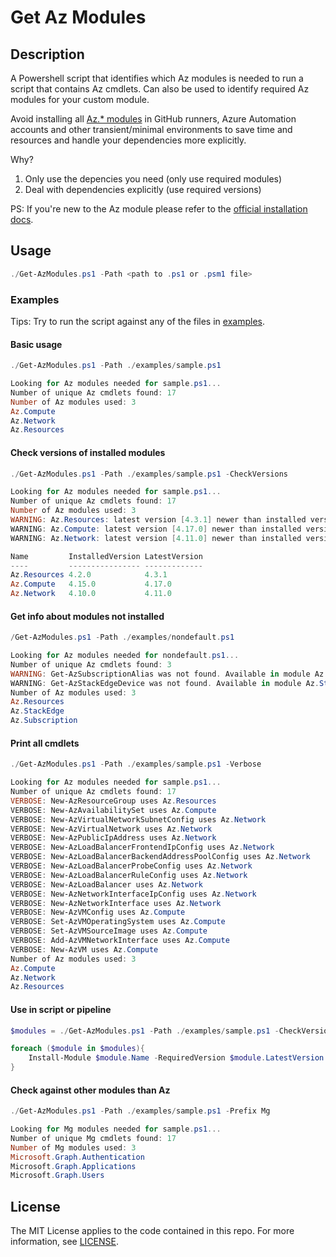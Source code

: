 # Get Az Modules

## Description

A Powershell script that identifies which Az modules is needed to run a script that contains Az cmdlets. Can also be used to identify required Az modules for your custom module.

Avoid installing all [Az.* modules](https://github.com/Azure/azure-powershell/) in GitHub runners, Azure Automation accounts and other transient/minimal environments to save time and resources and handle your dependencies more explicitly.

Why?

1. Only use the depencies you need (only use required modules)
2. Deal with dependencies explicitly (use required versions)

PS: If you're new to the Az module please refer to the [official installation docs](https://docs.microsoft.com/en-us/powershell/azure/install-az-ps).

## Usage


```powershell
./Get-AzModules.ps1 -Path <path to .ps1 or .psm1 file>
```

### Examples

Tips: Try to run the script against any of the files in [examples](./examples).

#### Basic usage

```powershell
./Get-AzModules.ps1 -Path ./examples/sample.ps1

Looking for Az modules needed for sample.ps1...
Number of unique Az cmdlets found: 17
Number of Az modules used: 3
Az.Compute
Az.Network
Az.Resources
```

#### Check versions of installed modules
```powershell
./Get-AzModules.ps1 -Path ./examples/sample.ps1 -CheckVersions

Looking for Az modules needed for sample.ps1...
Number of unique Az cmdlets found: 17
Number of Az modules used: 3
WARNING: Az.Resources: latest version [4.3.1] newer than installed version [4.2.0]
WARNING: Az.Compute: latest version [4.17.0] newer than installed version [4.15.0]
WARNING: Az.Network: latest version [4.11.0] newer than installed version [4.10.0]

Name         InstalledVersion LatestVersion
----         ---------------- -------------
Az.Resources 4.2.0            4.3.1
Az.Compute   4.15.0           4.17.0
Az.Network   4.10.0           4.11.0
```

#### Get info about modules not installed

```powershell
/Get-AzModules.ps1 -Path ./examples/nondefault.ps1

Looking for Az modules needed for nondefault.ps1...
Number of unique Az cmdlets found: 3
WARNING: Get-AzSubscriptionAlias was not found. Available in module Az.Subscription [0.8.0] from PSGallery
WARNING: Get-AzStackEdgeDevice was not found. Available in module Az.StackEdge [0.1.0] from PSGallery
Number of Az modules used: 3
Az.Resources
Az.StackEdge
Az.Subscription
```

#### Print all cmdlets

```powershell
./Get-AzModules.ps1 -Path ./examples/sample.ps1 -Verbose

Looking for Az modules needed for sample.ps1...
Number of unique Az cmdlets found: 17
VERBOSE: New-AzResourceGroup uses Az.Resources
VERBOSE: New-AzAvailabilitySet uses Az.Compute
VERBOSE: New-AzVirtualNetworkSubnetConfig uses Az.Network
VERBOSE: New-AzVirtualNetwork uses Az.Network
VERBOSE: New-AzPublicIpAddress uses Az.Network
VERBOSE: New-AzLoadBalancerFrontendIpConfig uses Az.Network
VERBOSE: New-AzLoadBalancerBackendAddressPoolConfig uses Az.Network
VERBOSE: New-AzLoadBalancerProbeConfig uses Az.Network
VERBOSE: New-AzLoadBalancerRuleConfig uses Az.Network
VERBOSE: New-AzLoadBalancer uses Az.Network
VERBOSE: New-AzNetworkInterfaceIpConfig uses Az.Network
VERBOSE: New-AzNetworkInterface uses Az.Network
VERBOSE: New-AzVMConfig uses Az.Compute
VERBOSE: Set-AzVMOperatingSystem uses Az.Compute
VERBOSE: Set-AzVMSourceImage uses Az.Compute
VERBOSE: Add-AzVMNetworkInterface uses Az.Compute
VERBOSE: New-AzVM uses Az.Compute
Number of Az modules used: 3
Az.Compute
Az.Network
Az.Resources
```

#### Use in script or pipeline

```powershell
$modules = ./Get-AzModules.ps1 -Path ./examples/sample.ps1 -CheckVersions

foreach ($module in $modules){
    Install-Module $module.Name -RequiredVersion $module.LatestVersion -Force
}
```

#### Check against other modules than Az
```powershell
./Get-AzModules.ps1 -Path ./examples/sample.ps1 -Prefix Mg

Looking for Mg modules needed for sample.ps1...
Number of unique Mg cmdlets found: 17
Number of Mg modules used: 3
Microsoft.Graph.Authentication
Microsoft.Graph.Applications
Microsoft.Graph.Users
```

## License

The MIT License applies to the code contained in this repo. For more information, see [LICENSE](./LICENSE).
